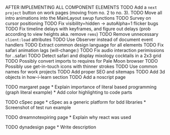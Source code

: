 AFTER IMPLEMENTING ALL COMPONENT ELEMENTS
TODO Add a `next project` button on work pages (moving from no. 2 to no. 3).
TODO Move all intro animations into the MainLayout swup functions
TODO Survey on cursor positioning
TODO Fix visibility=hidden -> autoAlpha=1 flicker bugs
TODO Fix timeline delays with keyframes, and figure out delays (prob according to view heights aka. remove `rems`)
TODO Remove unnecessary `client:load` attributes
TODO Use Observer instead of document event handlers
TODO Extract common design language for all elements
TODO Fix safari animation lags (will-change:)
TODO Fix audio interaction perimissions for ..safari
TODO Detect safari and display mixology cocktails in a 2x3 grid
TODO Possibly convert imports to requires for Pale Moon browser
TODO Possibly use get-in-touch icons with thinner strokes
TODO Use common names for work projects
TODO Add proper SEO and sitemaps
TODO Add 3d objects in how-i-learn section
TODO Add a noscript page

TODO margaret page
    * Explain importance of literal based programming (graph literal example)
    * Add color highlighting to code parts

TODO cSpec page
    * cSpec as a generic platform for bdd libraries
    * Screenshot of test run example

TODO dreamnotexpiring page
    * Explain why react was used

TODO dynadesign page
    * Write description
